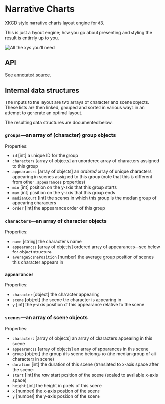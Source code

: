 # Narrative Charts
[XKCD](http://xkcd.com/657/) style narrative charts layout engine for [d3](http://d3js.org).

This is just a layout engine; how you go about presenting and styling the result is entirely up to you.

![All the xys you'll need](https://cldup.com/jLe-UZiesy-3000x3000.png)

## API
See [annotated source](https://abcnews.github.io/d3-layout-narrative/).

## Internal data structures
The inputs to the layout are two arrays of character and scene objects. These lists are then linked, grouped and sorted in various ways in an attempt to generate an optimal layout.

The resulting data structures are documented below.

### `groups`—an array of (character) group objects
Properties:
- `id` [int] a unique ID for the group
- `characters` [array of objects] an unordered array of characters assigned to this group
- `appearances` [array of objects] an _ordered_ array of unique characters appearing in scenes assigned to this group (note that this is different from other `.appearances` properties)
- `min` [int] position on the y-axis that this group starts
- `max` [int] position on the y-axis that this group ends
- `medianCount` [int] the scenes in which this group is the median group of appearing characters
- `order` [int] the appearance order of this group

### `characters`—an array of character objects
Properties:
- `name` [string] the character's name
- `appearances` [array of objects] ordered array of appearances--see below for object structure
- `averageScenePosition` [number] the average group position of scenes this character appears in

### `appearances`
Properties:
- `character` [object] the character appearing
- `scene` [object] the scene the character is appearing in
- `y` [int] the y-axis position of this appearance relative to the scene

### `scenes`—an array of scene objects
Properties:
- `characters` [array of objects] an array of characters appearing in this scene
- `appearances` [array of objects] an array of apparances in this scene
- `group` [object] the group this scene belongs to (the median group of all characters in scene)
- `duration` [int] the duration of this scene (translated to x-axis space after the scene)
- `start` [int] the _raw_ start position of the scene (scaled to available x-axis space)
- `height` [int] the height in pixels of this scene
- `x` [number] the x-axis position of the scene
- `y` [number] the y-axis position of the scene
